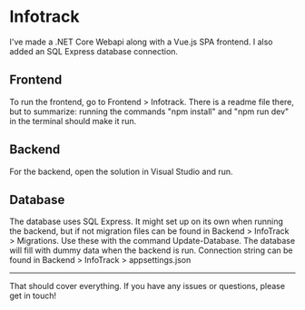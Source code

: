 # Infotrack

I've made a .NET Core Webapi along with a Vue.js SPA frontend. I also added an SQL Express database connection.

## Frontend

To run the frontend, go to Frontend > Infotrack. There is a readme file there, but to summarize: running the commands "npm install" and "npm run dev" in the terminal should make it run.

## Backend

For the backend, open the solution in Visual Studio and run.

## Database

The database uses SQL Express. It might set up on its own when running the backend, but if not migration files can be found in Backend > InfoTrack > Migrations. Use these with the command Update-Database. The database will fill with dummy data when the backend is run. Connection string can be found in Backend > InfoTrack > appsettings.json

---

That should cover everything. If you have any issues or questions, please get in touch!